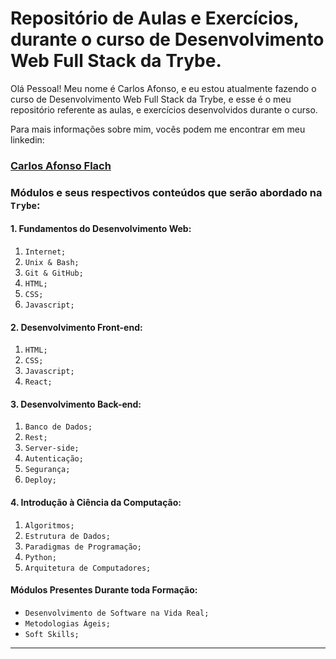 # Repositório de Aulas e Exercícios, durante o curso de Desenvolvimento Web Full Stack da Trybe.

Olá Pessoal!
Meu nome é Carlos Afonso, e eu estou atualmente fazendo o curso de Desenvolvimento Web Full Stack da Trybe, e esse é o meu repositório referente as aulas, e exercícios desenvolvidos durante o curso.

Para mais informações sobre mim, vocês podem me encontrar em meu linkedin:
### [Carlos Afonso Flach](https://www.linkedin.com/in/carlosafonsoflach/) 

### Módulos e seus respectivos conteúdos que serão abordado na `Trybe`:

#### 1. Fundamentos do Desenvolvimento Web:

1. `Internet;` 
2. `Unix & Bash;`
3. `Git & GitHub;`
4. `HTML;`
5. `CSS;`
6. `Javascript;`

#### 2. Desenvolvimento Front-end:

1. `HTML;`
2. `CSS;`
3. `Javascript;`
4. `React;`
   
#### 3. Desenvolvimento Back-end:

1. `Banco de Dados;`
2. `Rest;`
3. `Server-side;`
4. `Autenticação;`
5. `Segurança;`
6. `Deploy;`
  
#### 4. Introdução à Ciência da Computação:

1. `Algoritmos;`
2. `Estrutura de Dados;`
3. `Paradigmas de Programação;`
4. `Python;`
5. `Arquitetura de Computadores;`

#### Módulos Presentes Durante toda Formação:

* `Desenvolvimento de Software na Vida Real;`
* `Metodologias Ágeis;`
* `Soft Skills;`

---
